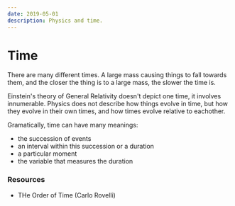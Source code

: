 ```yaml
---
date: 2019-05-01
description: Physics and time.
---
```


# Time 

There are many different times. A large mass causing things to fall towards them, and the closer the thing is to a large mass, the slower the time is.

Einstein's theory of General Relativity doesn't depict one time, it involves innumerable. Physics does not describe how things evolve in time, but how they evolve in their own times, and how times evolve relative to eachother.

Gramatically, time can have many meanings:

- the succession of events
- an interval within this succession or a duration 
- a particular moment
- the variable that measures the duration


### Resources

- THe Order of Time (Carlo Rovelli)

